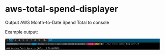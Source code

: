 <h1>aws-total-spend-displayer</h1>
<p>Output AWS Month-to-Date Spend Total to console</p>
<p>Example output:</p>
<p><img src="https://github.com/anthony83/aws-total-spend-displayer/blob/main/screenshot.png" alt="" /></p>
